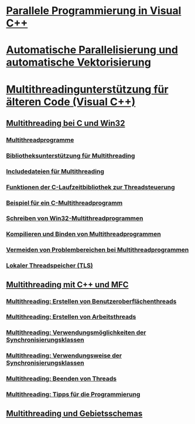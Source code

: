 # [Parallele Programmierung in Visual C++](parallel-programming-in-visual-cpp.md)
# [Automatische Parallelisierung und automatische Vektorisierung](auto-parallelization-and-auto-vectorization.md)
# [Multithreadingunterstützung für älteren Code (Visual C++)](multithreading-support-for-older-code-visual-cpp.md)
## [Multithreading bei C und Win32](multithreading-with-c-and-win32.md)
### [Multithreadprogramme](multithread-programs.md)
### [Bibliotheksunterstützung für Multithreading](library-support-for-multithreading.md)
### [Includedateien für Multithreading](include-files-for-multithreading.md)
### [Funktionen der C-Laufzeitbibliothek zur Threadsteuerung](c-run-time-library-functions-for-thread-control.md)
### [Beispiel für ein C-Multithreadprogramm](sample-multithread-c-program.md)
### [Schreiben von Win32-Multithreadprogrammen](writing-a-multithreaded-win32-program.md)
### [Kompilieren und Binden von Multithreadprogrammen](compiling-and-linking-multithread-programs.md)
### [Vermeiden von Problembereichen bei Multithreadprogrammen](avoiding-problem-areas-with-multithread-programs.md)
### [Lokaler Threadspeicher (TLS)](thread-local-storage-tls.md)
## [Multithreading mit C++ und MFC](multithreading-with-cpp-and-mfc.md)
### [Multithreading: Erstellen von Benutzeroberflächenthreads](multithreading-creating-user-interface-threads.md)
### [Multithreading: Erstellen von Arbeitsthreads](multithreading-creating-worker-threads.md)
### [Multithreading: Verwendungsmöglichkeiten der Synchronisierungsklassen](multithreading-when-to-use-the-synchronization-classes.md)
### [Multithreading: Verwendungsweise der Synchronisierungsklassen](multithreading-how-to-use-the-synchronization-classes.md)
### [Multithreading: Beenden von Threads](multithreading-terminating-threads.md)
### [Multithreading: Tipps für die Programmierung](multithreading-programming-tips.md)
## [Multithreading und Gebietsschemas](multithreading-and-locales.md)
